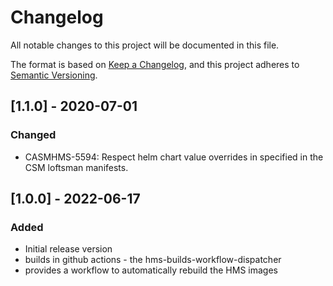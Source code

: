 # Changelog

All notable changes to this project will be documented in this file.

The format is based on [Keep a Changelog](https://keepachangelog.com/en/1.0.0/),
and this project adheres to [Semantic Versioning](https://semver.org/spec/v2.0.0.html).

<!--
Guiding Principles:
* Changelogs are for humans, not machines.
* There should be an entry for every single version.
* The same types of changes should be grouped.
* Versions and sections should be linkable.
* The latest version comes first.
* The release date of each version is displayed.
* Mention whether you follow Semantic Versioning.

Types of changes:
Added - for new features
Changed - for changes in existing functionality
Deprecated - for soon-to-be removed features
Fixed - for any bug fixes
Removed - for now removed features
Security - in case of vulnerabilities
-->

## [1.1.0] - 2020-07-01

### Changed

- CASMHMS-5594: Respect helm chart value overrides in specified in the CSM loftsman manifests.

## [1.0.0] - 2022-06-17

### Added

- Initial release version
- builds in github actions - the hms-builds-workflow-dispatcher
- provides a workflow to automatically rebuild the HMS images

